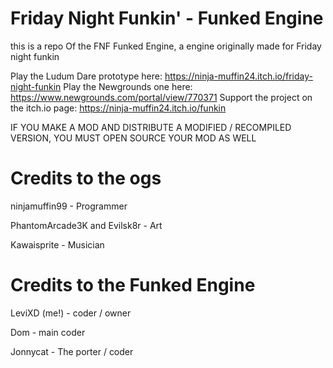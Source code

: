  # Friday Night Funkin' - Funked Engine
   this is a repo Of the FNF Funked Engine, a engine originally made for Friday night funkin
   
   Play the Ludum Dare prototype here: https://ninja-muffin24.itch.io/friday-night-funkin Play the Newgrounds one here: https://www.newgrounds.com/portal/view/770371 Support the project on the itch.io page: https://ninja-muffin24.itch.io/funkin

IF YOU MAKE A MOD AND DISTRIBUTE A MODIFIED / RECOMPILED VERSION, YOU MUST OPEN SOURCE YOUR MOD AS WELL

# Credits to the ogs 
ninjamuffin99  - Programmer

PhantomArcade3K and Evilsk8r - Art

Kawaisprite - Musician
# Credits to the Funked Engine
LeviXD (me!) - coder / owner

Dom - main coder  
  
Jonnycat - The porter / coder
